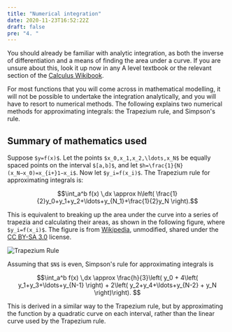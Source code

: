 ```yaml
---
title: "Numerical integration"
date: 2020-11-23T16:52:22Z
draft: false
pre: "4. "
---
```


You should already be familiar with analytic integration, as both the inverse of differentiation and a means of finding the area under a curve.
If you are unsure about this, look it up now in any A level textbook or the relevant section of the [Calculus Wikibook](https://en.wikibooks.org/wiki/Calculus/Indefinite_integral).

For most functions that you will come across in mathematical modelling, it will not be possible to undertake the integration analytically, and you will have to resort to numerical methods.
The following explains two numerical methods for approximating integrals: the Trapezium rule, and Simpson's rule.   


## Summary of mathematics used  

Suppose `$y=f(x)$`.
Let the points `$x_0,x_1,x_2,\ldots,x_N$` be equally spaced points on the interval `$[a,b]$`, and let `$h=\frac{1}{N}(x_N−x_0)=x_{i+}1−x_i$`.
Now let `$y_i=f(x_i)$`.
The Trapezium rule for approximating integrals is:

$$\int_a^b f(x) \,dx \approx h\left( \frac{1}{2}y_0+y_1+y_2+\ldots+y_{N_1}+\frac{1}{2}y_N \right).$$

This is equivalent to breaking up the area under the curve into a series of trapezia and calculating their areas, as shown in the following figure, where `$y_i=f(x_i)$`.
The figure is from [Wikipedia](https://upload.wikimedia.org/wikipedia/commons/d/d1/Integration_num_trapezes_notation.svg), unmodified, shared under the [CC BY-SA 3.0](https://creativecommons.org/licenses/by-sa/3.0/) license.

![Trapezium Rule](/ScientificComputingInMatlab/images/unit_03/3_04_1_trapezium.svg?classes=matlab-screenshot-40)

Assuming that `$N$` is even, Simpson's rule for approximating integrals is

$$\int_a^b f(x) \,dx \approx \frac{h}{3}\left( y_0 + 4\left( y_1+y_3+\ldots+y_{N-1} \right) + 2\left( y_2+y_4+\ldots+y_{N-2} + y_N \right)\right). $$

This is derived in a similar way to the Trapezium rule, but by approximating the function by a quadratic curve on each interval, rather than the linear curve used by the Trapezium rule.
